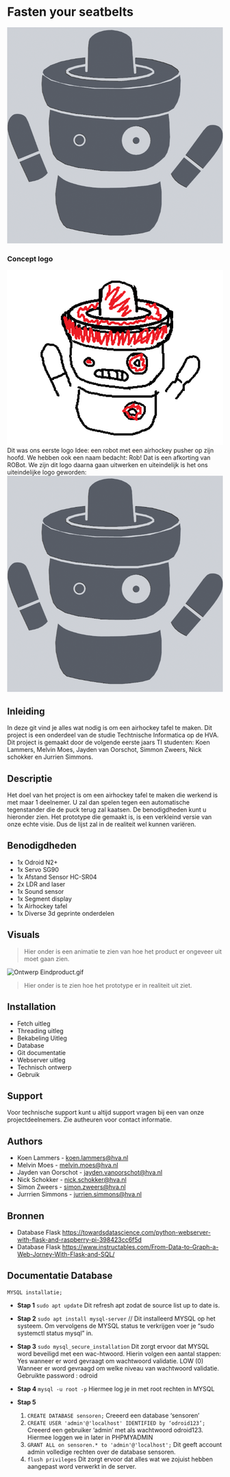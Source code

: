 # Fasten your seatbelts

![image](assets/images/printlogo.png)

### Concept logo

![image](assets/images/conceptlogo.png)
Dit was ons eerste logo Idee: een robot met een airhockey pusher op zijn hoofd. We hebben ook een naam bedacht: Rob! Dat is een afkorting van ROBot. We zijn dit logo daarna gaan uitwerken en uiteindelijk is het ons uiteindelijke logo geworden:
![image](assets/images/printlogo.png)

## Inleiding

In deze git vind je alles wat nodig is om een airhockey tafel te maken. Dit project is een onderdeel van de studie Techtnische Informatica op de HVA. Dit project is gemaakt door de volgende eerste jaars TI studenten: Koen Lammers, Melvin Moes, Jayden van Oorschot, Simmon Zweers, Nick schokker en Jurrien Simmons.

## Descriptie

Het doel van het project is om een airhockey tafel te maken die werkend is met maar 1 deelnemer. U zal dan spelen tegen een automatische tegenstander die de puck terug zal kaatsen. De benodigdheden kunt u hieronder zien. Het prototype die gemaakt is, is een verkleind versie van onze echte visie. Dus de lijst zal in de realiteit wel kunnen variëren.

## Benodigdheden

- 1x Odroid N2+
- 1x Servo SG90
- 1x Afstand Sensor HC-SR04
- 2x LDR and laser
- 1x Sound sensor
- 1x Segment display
- 1x Airhockey tafel
- 1x Diverse 3d geprinte onderdelen

## Visuals

> Hier onder is een animatie te zien van hoe het product er ongeveer uit moet gaan zien.

![Ontwerp Eindproduct.gif](./assets/gif/OntwerpEindproduct.gif)
> Hier onder is te zien hoe het prototype er in realiteit uit ziet.

## Installation

- Fetch uitleg
- Threading uitleg
- Bekabeling Uitleg
- Database
- Git documentatie
- Webserver uitleg
- Technisch ontwerp
- Gebruik

## Support

Voor technische support kunt u altijd support vragen bij een van onze projectdeelnemers. Zie autheuren voor contact informatie.

## Authors

- Koen Lammers        -   koen.lammers@hva.nl
- Melvin Moes         -   melvin.moes@hva.nl
- Jayden van Oorschot -   jayden.vanoorschot@hva.nl
- Nick Schokker       -   nick.schokker@hva.nl
- Simon Zweers        -   simon.zweers@hva.nl
- Jurrrien Simmons    -   jurrien.simmons@hva.nl

## Bronnen

- Database Flask
<https://towardsdatascience.com/python-webserver-with-flask-and-raspberry-pi-398423cc6f5d>
- Database Flask
<https://www.instructables.com/From-Data-to-Graph-a-Web-Jorney-With-Flask-and-SQL/>

## Documentatie Database

    MYSQL installatie;

- **Stap 1**
    `sudo apt update`
    Dit refresh apt zodat de source list up to date is.

- **Stap 2**
    `sudo apt install mysql-server`         // Dit installeerd MYSQL op het systeem. Om vervolgens de MYSQL status te verkrijgen voer je “sudo systemctl status mysql” in.

- **Stap 3**
    `sudo mysql_secure_installation`
    Dit zorgt ervoor dat MYSQL word beveiligd met een wac-htwoord. Hierin volgen een aantal stappen:
    Yes wanneer er word gevraagt om wachtwoord validatie.
    LOW (0) Wanneer er word gevraagd om welke niveau van wachtwoord validatie.
    Gebruikte password : odroid

- **Stap 4**
    `mysql -u root -p`
    Hiermee log je in met root rechten in MYSQL

- **Stap 5**
    1. `CREATE DATABASE sensoren;`
    Creeerd een database ‘sensoren’
    2. `CREATE USER 'admin'@'localhost' IDENTIFIED by ‘odroid123’;`
    Creeerd een gebruiker ‘admin’ met als wachtwoord odroid123. Hiermee loggen we in later in PHPMYADMIN
    3. `GRANT ALL on sensoren.* to 'admin'@'localhost';`
    Dit geeft account admin volledige rechten over de database sensoren.
    4. `flush privileges`
    Dit zorgt ervoor dat alles wat we zojuist hebben aangepast word verwerkt in de server.
